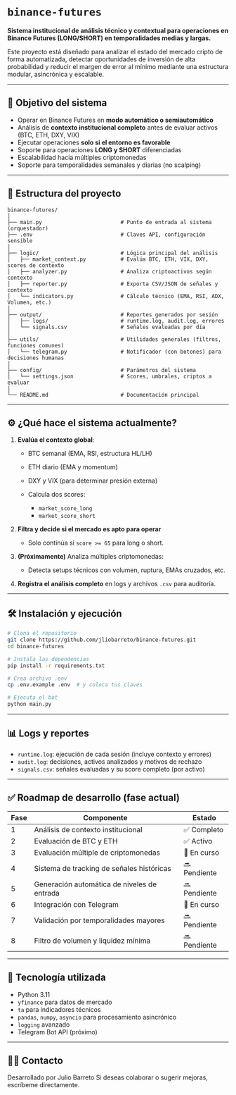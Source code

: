 # `binance-futures`

**Sistema institucional de análisis técnico y contextual para operaciones en Binance Futures (LONG/SHORT) en temporalidades medias y largas.**

Este proyecto está diseñado para analizar el estado del mercado cripto de forma automatizada, detectar oportunidades de inversión de alta probabilidad y reducir el margen de error al mínimo mediante una estructura modular, asincrónica y escalable.

---

## 🧠 Objetivo del sistema

* Operar en Binance Futures en **modo automático o semiautomático**
* Análisis de **contexto institucional completo** antes de evaluar activos (BTC, ETH, DXY, VIX)
* Ejecutar operaciones **solo si el entorno es favorable**
* Soporte para operaciones **LONG y SHORT** diferenciadas
* Escalabilidad hacia múltiples criptomonedas
* Soporte para temporalidades semanales y diarias (no scalping)

---

## 📁 Estructura del proyecto

```
binance-futures/
│
├── main.py                         # Punto de entrada al sistema (orquestador)
├── .env                            # Claves API, configuración sensible
│
├── logic/                          # Lógica principal del análisis
│   ├── market_context.py           # Evalúa BTC, ETH, VIX, DXY, scores de contexto
│   ├── analyzer.py                 # Analiza criptoactivos según contexto
│   ├── reporter.py                 # Exporta CSV/JSON de señales y contexto
│   └── indicators.py               # Cálculo técnico (EMA, RSI, ADX, Volumen, etc.)
│
├── output/                         # Reportes generados por sesión
│   ├── logs/                       # runtime.log, audit.log, errores
│   └── signals.csv                 # Señales evaluadas por día
│
├── utils/                          # Utilidades generales (filtros, funciones comunes)
│   └── telegram.py                 # Notificador (con botones) para decisiones humanas
│
├── config/                         # Parámetros del sistema
│   └── settings.json               # Scores, umbrales, criptos a evaluar
│
└── README.md                       # Documentación principal
```

---

## ⚙️ ¿Qué hace el sistema actualmente?

1. **Evalúa el contexto global**:

   * BTC semanal (EMA, RSI, estructura HL/LH)
   * ETH diario (EMA y momentum)
   * DXY y VIX (para determinar presión externa)
   * Calcula dos scores:

     * `market_score_long`
     * `market_score_short`

2. **Filtra y decide si el mercado es apto para operar**

   * Solo continúa si `score >= 65` para long o short.

3. **(Próximamente)** Analiza múltiples criptomonedas:

   * Detecta setups técnicos con volumen, ruptura, EMAs cruzados, etc.

4. **Registra el análisis completo** en logs y archivos `.csv` para auditoría.

---

## 🛠️ Instalación y ejecución

```bash
# Clona el repositorio
git clone https://github.com/jliobarreto/binance-futures.git
cd binance-futures

# Instala las dependencias
pip install -r requirements.txt

# Crea archivo .env
cp .env.example .env  # y coloca tus claves

# Ejecuta el bot
python main.py
```

---

## 📊 Logs y reportes

* `runtime.log`: ejecución de cada sesión (incluye contexto y errores)
* `audit.log`: decisiones, activos analizados y motivos de rechazo
* `signals.csv`: señales evaluadas y su score completo (por activo)

---

## ✅ Roadmap de desarrollo (fase actual)

| Fase | Componente                                  | Estado       |
| ---- | ------------------------------------------- | ------------ |
| 1    | Análisis de contexto institucional          | ✅ Completo   |
| 2    | Evaluación de BTC y ETH                     | ✅ Activo     |
| 3    | Evaluación múltiple de criptomonedas        | 🔄 En curso  |
| 4    | Sistema de tracking de señales históricas   | 🔜 Pendiente |
| 5    | Generación automática de niveles de entrada | 🔜 Pendiente |
| 6    | Integración con Telegram                    | 🔄 En curso  |
| 7    | Validación por temporalidades mayores       | 🔜 Pendiente |
| 8    | Filtro de volumen y liquidez mínima         | 🔜 Pendiente |

---

## 🤖 Tecnología utilizada

* Python 3.11
* `yfinance` para datos de mercado
* `ta` para indicadores técnicos
* `pandas`, `numpy`, `asyncio` para procesamiento asincrónico
* `logging` avanzado
* Telegram Bot API (próximo)

---

## 👨‍💻 Contacto

Desarrollado por Julio Barreto
Si deseas colaborar o sugerir mejoras, escríbeme directamente.